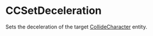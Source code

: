 # CCSetDeceleration

Sets the deceleration of the target
[CollideCharacter](./Entity/CollideCharacter) entity.
